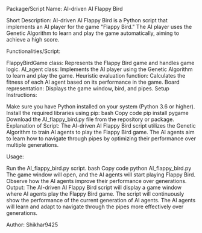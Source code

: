 Package/Script Name: AI-driven AI Flappy Bird

Short Description: AI-driven AI Flappy Bird is a Python script that implements an AI player for the game "Flappy Bird." The AI player uses the Genetic Algorithm to learn and play the game automatically, aiming to achieve a high score.

Functionalities/Script:

FlappyBirdGame class: Represents the Flappy Bird game and handles game logic.
AI_agent class: Implements the AI player using the Genetic Algorithm to learn and play the game.
Heuristic evaluation function: Calculates the fitness of each AI agent based on its performance in the game.
Board representation: Displays the game window, bird, and pipes.
Setup Instructions:

Make sure you have Python installed on your system (Python 3.6 or higher).
Install the required libraries using pip:
bash
Copy code
pip install pygame
Download the AI_flappy_bird.py file from the repository or package.
Explanation of Script:
The AI-driven AI Flappy Bird script utilizes the Genetic Algorithm to train AI agents to play the Flappy Bird game. The AI agents aim to learn how to navigate through pipes by optimizing their performance over multiple generations.

Usage:

Run the AI_flappy_bird.py script.
bash
Copy code
python AI_flappy_bird.py
The game window will open, and the AI agents will start playing Flappy Bird.
Observe how the AI agents improve their performance over generations.
Output:
The AI-driven AI Flappy Bird script will display a game window where AI agents play the Flappy Bird game. The script will continuously show the performance of the current generation of AI agents. The AI agents will learn and adapt to navigate through the pipes more effectively over generations.

Author:
Shikhar9425
